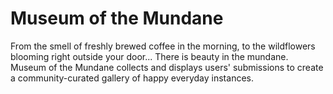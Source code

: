 # Museum of the Mundane

From the smell of freshly brewed coffee in the morning, to the wildflowers blooming right outside your door... There is beauty in the mundane. Museum of the Mundane collects and displays users' submissions to create a community-curated gallery of happy everyday instances.
